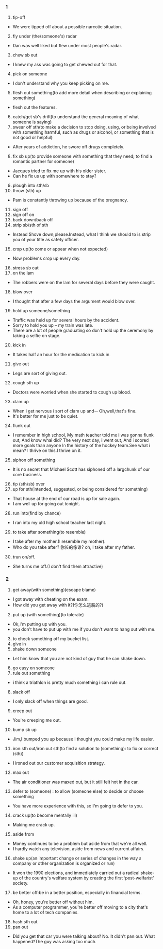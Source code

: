 ### 1
1. tip-off
- We were tipped off about a possible narcotic situation.
2. fly under (the/someone's) radar
- Dan was well liked but flew under most people's radar.
3. chew sb out
- I knew my ass was going to get chewed out for that.
4. pick on someone
- I don't understand why you keep picking on me.
5. flesh out something(to add more detail when describing or explaining something)
- flesh out the features.
6. catch/get sb's drift(to understand the general meaning of what someone is saying)
7. swear off sth(to make a decision to stop doing, using, or being involved with something harmful, such as drugs or alcohol, or something that is not good or helpful)
- After years of addiction, he swore off drugs completely.
8. fix sb up(to provide someone with something that they need;  to find a romantic partner for someone)
- Jacques tried to fix me up with his older sister.
- Can he fix us up with somewhere to stay?
9. plough into sth/sb
10. throw (sth) up
- Pam is constantly throwing up because of the pregnancy.
11. sign off
12. sign off on
13. back down/back off
14. strip sb/sth of sth
- Instead Shove down,please.Instead, what I think we should to is strip you of your title as safety officer.
15. crop up(to come or appear when not expected)
- Now problems crop up every day.
16. stress sb out
17. on the lam
- The robbers were on the lam for several days before they were caught.
18. blow over
- I thought that after a few days the argument would blow over.
19. hold up someone/something
- Traffic was held up for several hours by the accident.
- Sorry to hold you up – my train was late.
- There are a lot of people graduating so don't hold up the ceremony by taking a selfie on stage.
20. kick in
- It takes half an hour for the medication to kick in.
21. give out
- Legs are sort of giving out.
22. cough sth up
- Doctors were worried when she started to cough up blood.
23. clam up
- When i get nervous i sort of clam up and-- Oh,well,that's fine.
- It's better for me just to be quiet.
24. flunk out
- I remember in high school, My math teacher told me i was gonna flunk out, And know whai did? The very next day, i went out, And i scored more goals than anyone In the history of the hockey team.See what i mean? I thrive on this.I thrive on it.
25. siphon off something
- It is no secret that Michael Scott has siphoned off a largchunk of our core business.
26. tip (sth/sb) over
27. up for sth(intended, suggested, or being considered for something)
- That house at the end of our road is up for sale again.
- I am well up for going out tonight.
28. run into(find by chance)
- I ran into my old high school teacher last night.
29. to take after something(to resemble)
- I take after my mother.(I resemble my mother).
- Who do you take after? 你长的像谁? oh, I take after my father.
30. trun on/off.
- She turns me off.(I don't find them attractive)

### 2
1. get away(with something)(escape blame)
- I got away with cheating on the exam.
- How did you get away with it?(你怎么逃脱的?)
2. put up (with something)(to tolerate)
- Ok,I'm putting up with you.
- you don't have to put up with me if you don't want to hang out with me.
3. to check something off my bucket list.
4. give in
5. shake down someone
- Let him know that you are not kind of guy that he can shake down.
6. go easy on someone
7. rule out something
- i think a triathlon is pretty much something i can rule out.
8. slack off
- I only slack off when things are good.
9. creep out
- You're creeping me out.
10. bump sb up
- Jim,I bumped you up because I thought you could make my life easier.
11. iron sth out/iron out sth(to find a solution to (something): to fix or correct (sth))
- I ironed out our customer acquisition strategy.
12. max out
- The air conditioner was maxed out, but it still felt hot in the car.
13. defer to (someone) : to allow (someone else) to decide or choose something
- You have more experience with this, so I'm going to defer to you.
14. crack up(to become mentally ill)
- Making me crack up.
15. aside from
- Money continues to be a problem but aside from that we're all well.
- I hardly watch any television, aside from news and current affairs.
16. shake up(an important change or series of changes in the way a company or other organization is organized or run)
- It won the 1990 elections, and immediately carried out a radical shake-up of the country's welfare system by creating the first ‘post-welfarist’ society.
17. be better off:be in a better position, especially in financial terms.
- Oh, honey, you're better off without him.
- As a computer programmer, you're better off moving to a city that's home to a lot of tech companies.
18. hash sth out
19. pan out
- Did you get that car you were talking about? No. It didn't pan out. What happened?The guy was asking too much.
